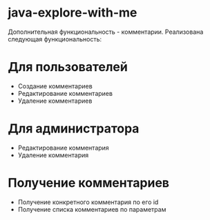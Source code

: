# java-explore-with-me

Дополнительная функциональность - комментарии.
Реализована следующая функциональность:

# Для пользователей
* Создание комментариев
* Редактирование комментариев
* Удаление комментариев

# Для администратора
* Редактирование комментария
* Удаление комментария

# Получение комментариев
* Получение конкретного комментария по его id
* Получение списка комментариев по параметрам
